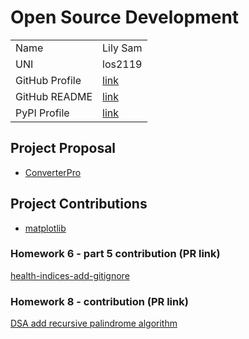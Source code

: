 # Open Source Development

|  |  |
|:--|:--|
|Name| Lily Sam |
|UNI| los2119|
| GitHub Profile | [link](https://github.com/oforiwaasam) |
| GitHub README | [link](https://github.com/oforiwaasam/oforiwaasam/blob/main/README.md) |
| PyPI Profile | [link](https://pypi.org/user/oforiwaasam/) |

## Project Proposal

- [ConverterPro](../projects/python/converterpro.md )

## Project Contributions

- [matplotlib](../projects/python/matplotlib.md)

### Homework 6 - part 5 contribution (PR link)

[health-indices-add-gitignore](https://github.com/jcharistech/health-indices/pull/1)

### Homework 8 - contribution (PR link)

[DSA add recursive palindrome algorithm](https://github.com/MakeContributions/DSA/pull/1184)
